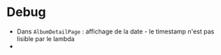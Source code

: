 # Debug

- Dans `AlbumDetailPage` : affichage de la date - le timestamp n'est pas lisible par le lambda
-
